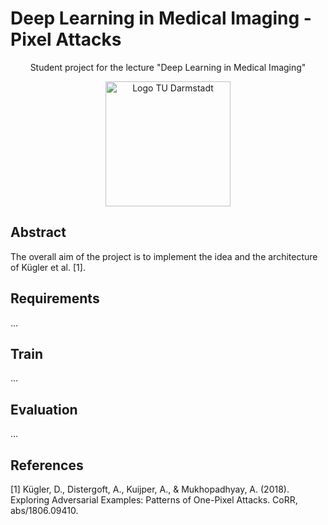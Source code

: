 # Deep Learning in Medical Imaging - Pixel Attacks


<p align="center">  
  Student project for the lecture "Deep Learning in Medical Imaging" <br> 
</p>

<p align="center">
  <img src="https://upload.wikimedia.org/wikipedia/de/thumb/2/24/TU_Darmstadt_Logo.svg/1200px-TU_Darmstadt_Logo.svg.png" width="200" title="Logo TU Darmstadt">
</p>

## Abstract
The overall aim of the project is to implement the idea and the architecture of Kügler et al. [1].

## Requirements
...

## Train
...

## Evaluation
...


## References
[1] Kügler, D., Distergoft, A., Kuijper, A., & Mukhopadhyay, A. (2018). Exploring Adversarial Examples: Patterns of One-Pixel Attacks. CoRR, abs/1806.09410.
